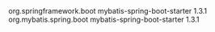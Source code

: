 <dependency>
			<groupId>org.springframework.boot</groupId>
			<artifactId>mybatis-spring-boot-starter</artifactId>
			<version>1.3.1</version>
</dependency>
		
<dependency>
            <groupId>org.mybatis.spring.boot</groupId>
            <artifactId>mybatis-spring-boot-starter</artifactId>
            <version>1.3.1</version>
</dependency>		